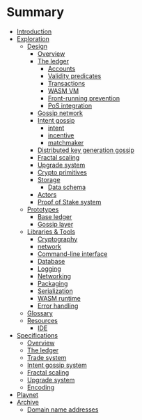 # Summary

- [Introduction](./README.md)
- [Exploration](./explore/README.md)
  - [Design](./explore/design/README.md)
    - [Overview](./explore/design/overview.md)
    - [The ledger](./explore/design/ledger.md)
      - [Accounts](./explore/design/ledger/accounts.md)
      - [Validity predicates](./explore/design/ledger/vp.md)
      - [Transactions](./explore/design/ledger/tx.md)
      - [WASM VM](./explore/design/ledger/wasm-vm.md)
      - [Front-running prevention](./explore/design/ledger/front-running.md)
      - [PoS integration](./explore/design/ledger/pos-integration.md)
    - [Gossip network](./explore/design/gossip.md)
    - [Intent gossip](./explore/design/intent_gossip.md)
        - [intent](./explore/design/intent_gossip/intent.md)
        - [incentive](./explore/design/intent_gossip/incentive.md)
        - [matchmaker](./explore/design/intent_gossip/matchmaker.md)
    - [Distributed key generation gossip](./explore/design/dkg.md)
    - [Fractal scaling](./explore/design/fractal-scaling.md)
    - [Upgrade system](./explore/design/upgrade-system.md)
    - [Crypto primitives](./explore/design/crypto-primitives.md)
    - [Storage](./explore/design/storage.md)
      - [Data schema](./explore/design/data-schema.md)
    - [Actors](./explore/design/actors.md)
    - [Proof of Stake system](./explore/design/pos.md)
  - [Prototypes](./explore/prototypes/README.md)
    - [Base ledger](./explore/prototypes/base-ledger.md)
    - [Gossip layer](./explore/prototypes/gossip-layer.md)
  - [Libraries & Tools](./explore/libraries/README.md)
    - [Cryptography]()
    - [network](./explore/libraries/network.md)
    - [Command-line interface](./explore/libraries/cli.md)
    - [Database](./explore/libraries/db.md)
    - [Logging](./explore/libraries/logging.md)
    - [Networking]()
    - [Packaging](./explore/libraries/packaging.md)
    - [Serialization](./explore/libraries/serialization.md)
    - [WASM runtime](./explore/libraries/wasm.md)
    - [Error handling](./explore/libraries/errors.md)
  - [Glossary](./explore/design/glossary.md)
  - [Resources](./explore/resources/README.md)
    - [IDE](./explore/resources/ide.md)
- [Specifications](./specs/README.md)
  - [Overview](./specs/overview.md)
  - [The ledger](./specs/ledger.md)
  - [Trade system]()
  - [Intent gossip system]()
  - [Fractal scaling]()
  - [Upgrade system]()
  - [Encoding](./specs/encoding.md)
- [Playnet](./playnet/README.md)
- [Archive](./archive/README.md)
  - [Domain name addresses](./archive/domain-name-addresses.md)
